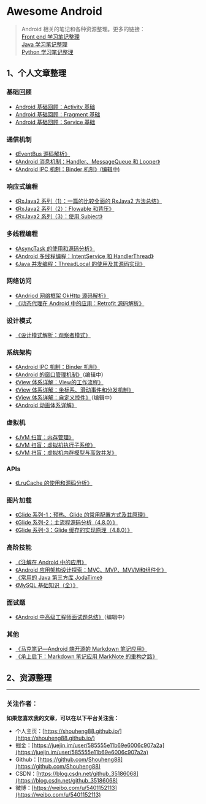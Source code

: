 # Awesome Android

> Android 相关的笔记和各种资源整理。更多的链接：  
> [Front end 学习笔记整理](https://github.com/Shouheng88/Front-end-notes)  
> [Java 学习笔记整理](https://github.com/Shouheng88/Awesome-Java)  
> [Python 学习笔记整理](https://github.com/Shouheng88/Python-notes)

## 1、个人文章整理

### 基础回顾

- [Android 基础回顾：Activity 基础](四大组件/Activity.md)
- [Android 基础回顾：Fragment 基础](四大组件/Fragment.md)
- [Android 基础回顾：Service 基础](四大组件/Service.md)

### 通信机制

- [《EventBus 源码解析》](消息机制/EventBus的源码分析.md)
- [《Android 消息机制：Handler、MessageQueue 和 Looper》](消息机制/线程通信：Handler、MessageQueue和Looper.md.md)
- [《Android IPC 机制：Binder 机制》(编辑中)](消息机制/跨进程通信：Binder机制.md)

### 响应式编程

- [《RxJava2 系列（1）：一篇的比较全面的 RxJava2 方法总结》](响应式编程/RxJava2系列·_一篇的比较全面的RxJava2方法总结.md)
- [《RxJava2 系列（2）：Flowable 和背压》](响应式编程/Flowable和背压.md)
- [《RxJava2 系列（3）：使用 Subject》](响应式编程/用RxJava打造EventBus.md)

### 多线程编程

- [《AsyncTask 的使用和源码分析》](异步编程/AsyncTask源码分析.md)
- [《Android 多线程编程：IntentService 和 HandlerThread》](异步编程/Android多线程编程：IntentService和HandlerThread.md)
- [《Java 并发编程：ThreadLocal 的使用及其源码实现》](https://blog.csdn.net/github_35186068/article/details/83858944)

### 网络访问

- [《Andriod 网络框架 OkHttp 源码解析》](网络访问/OKHttp源码阅读.md)
- [《动态代理在 Android 中的应用：Retrofit 源码解析》](网络访问/Retrofit源码阅读.md)

### 设计模式

- [《设计模式解析：观察者模式》](https://blog.csdn.net/github_35186068/article/details/83754026)

### 系统架构

- [《Android IPC 机制：Binder 机制》](消息机制/跨进程通信：Binder机制.md)
- [《Android 的窗口管理机制》](系统架构/窗口机制/Android的Window管理机制.md)（编辑中）
- [《View 体系详解：View的工作流程》](系统架构/控件体系/View体系详解：View的工作流程.md)
- [《View 体系详解：坐标系、滑动事件和分发机制》](系统架构/控件体系/View体系详解：坐标系、滑动事件和分发机制.md)
- [《View 体系详解：自定义控件》](系统架构/控件体系/View体系详解：自定义控件.md)（编辑中）
- [《Android 动画体系详解》](系统架构/控件体系/动画体系详解.md)

### 虚拟机

- [《JVM 扫盲：内存管理》](https://juejin.im/post/5b475e976fb9a04fa8671a45)
- [《JVM 扫盲：虚拟机执行子系统》](https://juejin.im/post/5b4a1fb7e51d4519213fd374)
- [《JVM 扫盲：虚拟机内存模型与高效并发》](https://juejin.im/post/5b4f48e75188251b1b448aa0)

### APIs

- [《LruCache 的使用和源码分析》](API简析/LruCache.md)

### 图片加载

- [《Glide 系列-1：预热、Glide 的常用配置方式及其原理》](图片加载/Glide系列：Glide的配置和使用方式.md)
- [《Glide 系列-2：主流程源码分析（4.8.0）》](图片加载/Glide系列：Glide主流程源码分析.md)
- [《Glide 系列-3：Glide 缓存的实现原理（4.8.0）》](图片加载/Glide系列：Glide的缓存的实现原理.md)

### 高阶技能

- [《注解在 Android 中的应用》](注解和依赖注入/注解在Android中的应用.md)
- [《Android 应用架构设计探索：MVC、MVP、MVVM和组件化》](结构设计/探索Android架构设计.md)
- [《常用的 Java 第三方库 JodaTime》](https://blog.csdn.net/github_35186068/article/details/83754146)
- [《MySQL 基础知识（全）》](https://juejin.im/post/5a12d62bf265da431d3c4a01)

### 面试题

- [《Android 中高级工程师面试题总结》](笔试面试/Android高级软件工程师2017.md)（编辑中）

### 其他

- [《马克笔记—Android 端开源的 Markdown 笔记应用》](其他/MarkNote版本1的.md)
- [《承上启下：Markdown 笔记应用 MarkNote 的重构之路》](其他/MarkNote版本2.md)

## 2、资源整理



------

### 关注作者：

**如果您喜欢我的文章，可以在以下平台关注我：**

- 个人主页：[https://shouheng88.github.io/](https://shouheng88.github.io/)
- 掘金：[https://juejin.im/user/585555e11b69e6006c907a2a](https://juejin.im/user/585555e11b69e6006c907a2a)
- Github：[https://github.com/Shouheng88](https://github.com/Shouheng88)
- CSDN：[https://blog.csdn.net/github_35186068](https://blog.csdn.net/github_35186068)
- 微博：[https://weibo.com/u/5401152113](https://weibo.com/u/5401152113)

